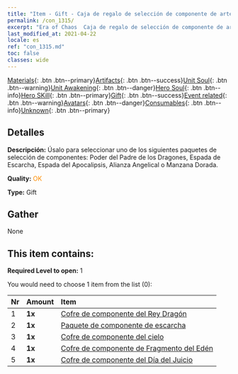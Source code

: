 ```yaml
---
title: "Item - Gift - Caja de regalo de selección de componente de artefacto prémium naranja"
permalink: /con_1315/
excerpt: "Era of Chaos  Caja de regalo de selección de componente de artefacto prémium naranja"
last_modified_at: 2021-04-22
locale: es
ref: "con_1315.md"
toc: false
classes: wide
---
```

 [Materials](/ItemsES/){: .btn .btn--primary}[Artifacts](/ItemsES/Artifacts/){: .btn .btn--success}[Unit Soul](/ItemsES/UnitSoul/){: .btn .btn--warning}[Unit Awakening](/ItemsES/UnitAwakening/){: .btn .btn--danger}[Hero Soul](/ItemsES/HeroSoul/){: .btn .btn--info}[Hero SKill](/ItemsES/HeroSkill/){: .btn .btn--primary}[Gift](/ItemsES/Gift/){: .btn .btn--success}[Event related](/ItemsES/Events/){: .btn .btn--warning}[Avatars](/ItemsES/Avatars/){: .btn .btn--danger}[Consumables](/ItemsES/Consumables/){: .btn .btn--info}[Unknown](/ItemsES/Unknown/){: .btn .btn--primary}

## Detalles
 **Descripción:** Úsalo para seleccionar uno de los siguientes paquetes de selección de componentes: Poder del Padre de los Dragones, Espada de Escarcha, Espada del Apocalipsis, Alianza Angelical o Manzana Dorada.

 **Quality:** <span style="color: #FF8C00">OK</span>

 **Type:** Gift

## Gather

  None

## This item contains:

 **Required Level to open:** 1

 You would need to choose 1 item from the list (0):

  | Nr | Amount |     Item    |
  |:---|:-------|:------------|
  | 1 |  **1x** | [Cofre de componente del Rey Dragón](/es/Items/con_1348/) |  | 
  | 2 |  **1x** | [Paquete de componente de escarcha](/es/Items/con_1352/) |  | 
  | 3 |  **1x** | [Cofre de componente del cielo](/es/Items/con_1354/) |  | 
  | 4 |  **1x** | [Cofre de componente de Fragmento del Edén](/es/Items/con_1864/) |  | 
  | 5 |  **1x** | [Cofre de componente del Día del Juicio](/es/Items/con_1360/) |  | 
